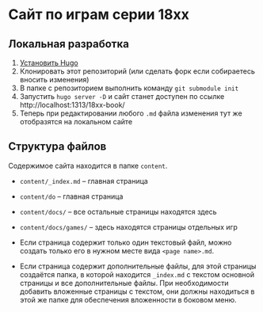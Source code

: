 # Сайт по играм серии 18xx

## Локальная разработка

1. [Установить Hugo](https://gohugo.io/getting-started/quick-start/)
2. Клонировать этот репозиторий (или сделать форк если собираетесь вносить изменения)
3. В папке с репозиторием выполнить команду `git submodule init`
4. Запустить `hugo server -D` и сайт станет доступен по ссылке http://localhost:1313/18xx-book/
5. Теперь при редактировании любого `.md` файла изменения тут же отобразятся на локальном сайте

## Структура файлов

Содержимое сайта находится в папке `content`.

* `content/_index.md` – главная страница
* `content/do` – главная страница
* `content/docs/` – все остальные страницы находятся здесь
* `content/docs/games/` – здесь находятся страницы отдельных игр

* Если страница содержит только один текстовый файл, можно создать только его в
нужном месте вида `<page name>.md`.
* Если страница содержит дополнительные файлы, для этой страницы создаётся папка,
в которой находится `_index.md` с текстом основной страницы и все дополнительные
файлы. При необходимости добавить вложенные страницы с текстом, они должны находиться
в этой же папке для обеспечения вложенности в боковом меню.
